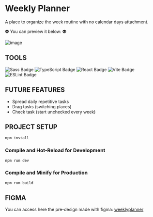 # Weekly Planner

A place to organize the week routine with no calendar days attachment.

👽 You can preview it below: 👽

![image](https://github.com/lauravivan/weekly-planner/assets/64754203/34136b56-298a-4f10-9112-e637bc0337b7)

## TOOLS

![Sass Badge](https://img.shields.io/badge/Sass-C69?logo=sass&logoColor=fff&style=for-the-badge)
![TypeScript Badge](https://img.shields.io/badge/TypeScript-3178C6?logo=typescript&logoColor=fff&style=for-the-badge)
![React Badge](https://img.shields.io/badge/React-61DAFB?logo=react&logoColor=000&style=for-the-badge)
![Vite Badge](https://img.shields.io/badge/Vite-646CFF?logo=vite&logoColor=fff&style=for-the-badge)
![ESLint Badge](https://img.shields.io/badge/ESLint-4B32C3?logo=eslint&logoColor=fff&style=for-the-badge)

## FUTURE FEATURES

- Spread daily repetitive tasks
- Drag tasks (switching places)
- Check task (start unchecked every week)

## PROJECT SETUP

```sh
npm install
```

### Compile and Hot-Reload for Development

```sh
npm run dev
```

### Compile and Minify for Production

```sh
npm run build
```

## FIGMA

You can access here the pre-design made with figma: [weeklyplanner](https://www.figma.com/design/HahHBAEBPK2Birwg5pTmuA/weekly-planner?node-id=2-2&t=yX1Pnt6VR3Vz1whg-1)
